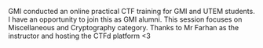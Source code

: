 GMI conducted an online practical CTF training for GMI and UTEM students. I have an opportunity to join this as GMI alumni. This session focuses on Miscellaneous and Cryptography category. Thanks to Mr Farhan as the instructor and hosting the CTFd platform <3 
